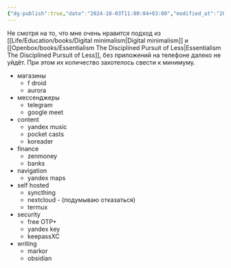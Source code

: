 ```yaml
---
{"dg-publish":true,"date":"2024-10-03T11:00:04+03:00","modified_at":"2024-10-15T11:40:46+03:00","dg-path":"/android приложения.md","permalink":"/android-prilozheniya/","dgPassFrontmatter":true}
---
```



Не смотря на то, что мне очень нравится подход из [[Life/Education/books/Digital minimalism|Digital minimalism]] и [[Openbox/books/Essentialism The Disciplined Pursuit of Less|Essentialism The Disciplined Pursuit of Less]], без приложений на телефоне далеко не уйдёт. При этом их количество захотелось свести к минимуму. 

- магазины
    - f droid
    - aurora
- мессенджеры
    - telegram
    - google meet
- content
    - yandex music
    - pocket casts
    - koreader
- finance
    - zenmoney
    - banks
- navigation
    - yandex maps
- self hosted
    - syncthing
    - nextcloud - (подумываю отказаться)
    - termux
- security
    - free OTP+
    - yandex key
    - keepassXC
- writing
    - markor
    - obsidian
